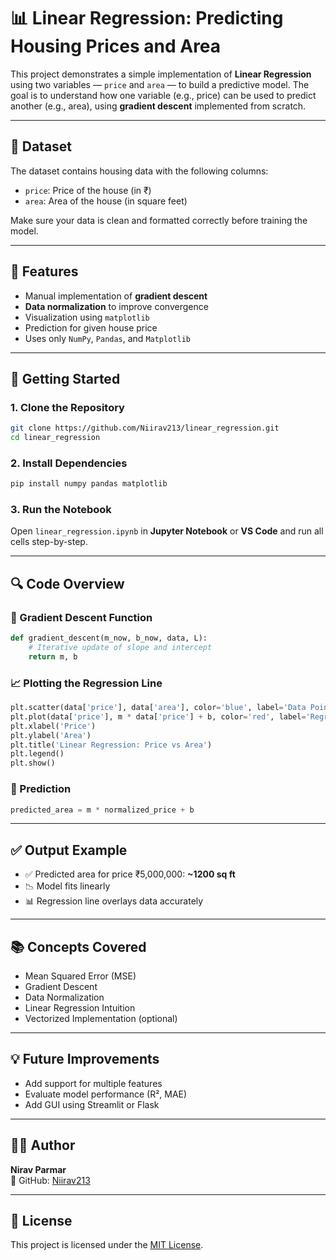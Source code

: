 # 📊 Linear Regression: Predicting Housing Prices and Area

This project demonstrates a simple implementation of **Linear Regression** using two variables — `price` and `area` — to build a predictive model. The goal is to understand how one variable (e.g., price) can be used to predict another (e.g., area), using **gradient descent** implemented from scratch.

---

## 📁 Dataset

The dataset contains housing data with the following columns:

- `price`: Price of the house (in ₹)
- `area`: Area of the house (in square feet)

Make sure your data is clean and formatted correctly before training the model.

---

## 🧠 Features

- Manual implementation of **gradient descent**
- **Data normalization** to improve convergence
- Visualization using `matplotlib`
- Prediction for given house price
- Uses only `NumPy`, `Pandas`, and `Matplotlib`

---

## 🚀 Getting Started

### 1. Clone the Repository

```bash
git clone https://github.com/Niirav213/linear_regression.git
cd linear_regression
```

### 2. Install Dependencies

```bash
pip install numpy pandas matplotlib
```

### 3. Run the Notebook

Open `linear_regression.ipynb` in **Jupyter Notebook** or **VS Code** and run all cells step-by-step.

---

## 🔍 Code Overview

### 🧮 Gradient Descent Function

```python
def gradient_descent(m_now, b_now, data, L):
    # Iterative update of slope and intercept
    return m, b
```

### 📈 Plotting the Regression Line

```python
plt.scatter(data['price'], data['area'], color='blue', label='Data Points')
plt.plot(data['price'], m * data['price'] + b, color='red', label='Regression Line')
plt.xlabel('Price')
plt.ylabel('Area')
plt.title('Linear Regression: Price vs Area')
plt.legend()
plt.show()
```

### 🔮 Prediction

```python
predicted_area = m * normalized_price + b
```

---

## ✅ Output Example

- ✅ Predicted area for price ₹5,000,000: **~1200 sq ft**
- 📉 Model fits linearly
- 📊 Regression line overlays data accurately

---

## 📚 Concepts Covered

- Mean Squared Error (MSE)
- Gradient Descent
- Data Normalization
- Linear Regression Intuition
- Vectorized Implementation (optional)

---

## 💡 Future Improvements

- Add support for multiple features
- Evaluate model performance (R², MAE)
- Add GUI using Streamlit or Flask

---

## 👨‍💻 Author

**Nirav Parmar**  
🔗 GitHub: [Niirav213](https://github.com/Niirav213)

---

## 📜 License

This project is licensed under the [MIT License](LICENSE).
